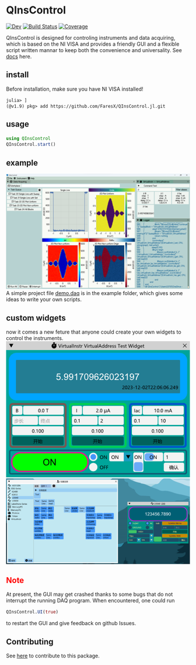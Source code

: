 # QInsControl

<!-- [![Stable](https://img.shields.io/badge/docs-stable-blue.svg)](https://FaresX.github.io/QInsControl.jl/stable/) -->
[![Dev](https://img.shields.io/badge/docs-dev-blue.svg)](https://FaresX.github.io/QInsControl.jl/dev/)
[![Build Status](https://github.com/FaresX/QInsControl.jl/actions/workflows/CI.yml/badge.svg?branch=master)](https://github.com/FaresX/QInsControl.jl/actions/workflows/CI.yml?query=branch%3Amaster)
[![Coverage](https://codecov.io/gh/FaresX/QInsControl.jl/branch/master/graph/badge.svg)](https://codecov.io/gh/FaresX/QInsControl.jl)

QInsControl is designed for controling instruments and data acquiring, which is based on the NI VISA and provides a 
friendly GUI and a flexible script written mannar to keep both the convenience and universality. 
See [docs](https://FaresX.github.io/QInsControl.jl/dev/) here.

## install
Before installation, make sure you have NI VISA installed!
```
julia> ]
(@v1.9) pkg> add https://github.com/FaresX/QInsControl.jl.git
```

## usage
```julia
using QInsControl
QInsControl.start()
```

## example
![image](example/demo.png)
A simple project file [demo.daq](example) is in the example folder, which gives some ideas to write your own scripts.
## custom widgets
now it comes a new feture that anyone could create your own widgets to control the instruments.
![image](example/test%20widget.png) ![image](example/widgetli5640.png)

## <font color=#FF0000>**Note**</font>
At present, the GUI may get crashed thanks to some bugs that do not interrupt the running DAQ program. When encountered, 
one could run
```julia
QInsControl.UI(true)
```
to restart the GUI and give feedback on github Issues.

## Contributing
See [here](https://github.com/FaresX/QInsControlAssets) to contribute to this package.
